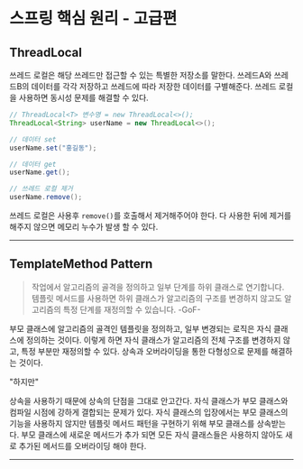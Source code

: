 # 스프링 핵심 원리 - 고급편
## ThreadLocal
쓰레드 로컬은 해당 쓰레드만 접근할 수 있는 특별한 저장소를 말한다.
쓰레드A와 쓰레드B의 데이터를 각각 저장하고 쓰레드에 따라 저장한 데이터를 구별해준다.
쓰레드 로컬을 사용하면 동시성 문제를 해결할 수 있다.
```java
// ThreadLocal<T> 변수명 = new ThreadLocal<>();
ThreadLocal<String> userName = new ThreadLocal<>();

// 데이터 set
userName.set("홍길동");

// 데이터 get
userName.get();

// 쓰레드 로컬 제거
userName.remove();
```
쓰레드 로컬은 사용후 ``remove()``를 호출해서 제거해주어야 한다.
다 사용한 뒤에 제거를 해주지 않으면 메모리 누수가 발생 할 수 있다.
***
## TemplateMethod Pattern
> 작업에서 알고리즘의 골격을 정의하고 일부 단계를 하위 클래스로 연기합니다. 템플릿 메서드를 사용하면 하위 클래스가 알고리즘의 구조를 변경하지 않고도 알고리즘의 특정 단계를 재정의할 수 있습니다.
> -GoF-

부모 클래스에 알고리즘의 골격인 템플릿을 정의하고, 일부 변경되는 로직은 자식 클래스에 정의하는 것이다.
이렇게 하면 자식 클래스가 알고리즘의 전체 구조를 변경하지 않고, 특정 부분만 재정의할 수 있다. 상속과 오버라이딩을 통한
다형성으로 문제를 해결하는 것이다.

"하지만"

상속을 사용하기 때문에 상속의 단점을 그대로 안고간다. 자식 클래스가 부모 클래스와 컴파일 시점에 강하게 결합되는 문제가 있다.
자식 클래스의 입장에서는 부모 클래스의 기능을 사용하지 않지만 템플릿 메서드 패턴을 구현하기 위해 부모 클래스를 상속받는다.
부모 클래스에 새로운 메서드가 추가 되면 모든 자식 클래스들은 사용하지 않아도 새로 추가된 메서드를 오버라이딩 해야 한다.
***
